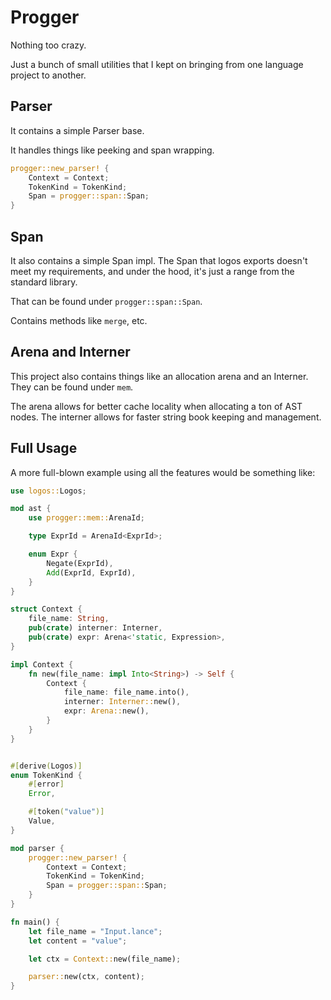 # Progger

Nothing too crazy.

Just a bunch of small utilities that I kept on bringing from one language project to another.

## Parser

It contains a simple Parser base.

It handles things like peeking and span wrapping.

```rust
progger::new_parser! {
    Context = Context;
    TokenKind = TokenKind;
    Span = progger::span::Span;
}
```

##  Span

It also contains a simple Span impl.
The Span that logos exports doesn't meet my requirements, and under the hood, it's just a range from the standard library.

That can be found under `progger::span::Span`.

Contains methods like `merge`, etc.

## Arena and Interner

This project also contains things like an allocation arena and an Interner.  
They can be found under `mem`.

The arena allows for better cache locality when allocating a ton of AST nodes.
The interner allows for faster string book keeping and management.


## Full Usage


A more full-blown example using all the features would be something like:

```rust
use logos::Logos;

mod ast {
    use progger::mem::ArenaId;

    type ExprId = ArenaId<ExprId>;

    enum Expr {
        Negate(ExprId),
        Add(ExprId, ExprId),
    }
}

struct Context {
    file_name: String,
    pub(crate) interner: Interner,
    pub(crate) expr: Arena<'static, Expression>,
}

impl Context {
    fn new(file_name: impl Into<String>) -> Self {
        Context {
            file_name: file_name.into(),
            interner: Interner::new(),
            expr: Arena::new(),
        }
    }
}


#[derive(Logos)]
enum TokenKind {
    #[error]
    Error,

    #[token("value")]
    Value,
}

mod parser {
    progger::new_parser! {
        Context = Context;
        TokenKind = TokenKind;
        Span = progger::span::Span;
    }
}

fn main() {
    let file_name = "Input.lance";
    let content = "value";

    let ctx = Context::new(file_name);

    parser::new(ctx, content);
}
```

